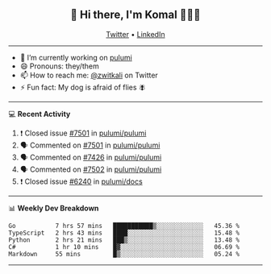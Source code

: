 <h2 align="center"> 👋 Hi there, I'm Komal 🧑🏾‍💻 </h2>
<p align="center">
    <a href="https://twitter.com/zwitkali">Twitter</a> •
    <a href="https://www.linkedin.com/in/komal-ali/">LinkedIn</a>
</p>

--------

- 🔭 I’m currently working on [pulumi](https://github.com/pulumi/pulumi)
- 😄 Pronouns: they/them
- 📫 How to reach me: [@zwitkali](https://twitter.com/zwitkali) on Twitter
- ⚡ Fun fact: My dog is afraid of flies 🪰

--------
💻 **Recent Activity**

<!--START_SECTION:activity-->
1. ❗️ Closed issue [#7501](https://github.com/pulumi/pulumi/issues/7501) in [pulumi/pulumi](https://github.com/pulumi/pulumi)
2. 🗣 Commented on [#7501](https://github.com/pulumi/pulumi/issues/7501) in [pulumi/pulumi](https://github.com/pulumi/pulumi)
3. 🗣 Commented on [#7426](https://github.com/pulumi/pulumi/issues/7426) in [pulumi/pulumi](https://github.com/pulumi/pulumi)
4. 🗣 Commented on [#7502](https://github.com/pulumi/pulumi/issues/7502) in [pulumi/pulumi](https://github.com/pulumi/pulumi)
5. ❗️ Closed issue [#6240](https://github.com/pulumi/docs/issues/6240) in [pulumi/docs](https://github.com/pulumi/docs)
<!--END_SECTION:activity-->

--------

📊 **Weekly Dev Breakdown**
<!--START_SECTION:waka-->
```text
Go           7 hrs 57 mins   ███████████▒░░░░░░░░░░░░░   45.36 % 
TypeScript   2 hrs 43 mins   ████░░░░░░░░░░░░░░░░░░░░░   15.48 % 
Python       2 hrs 21 mins   ███▒░░░░░░░░░░░░░░░░░░░░░   13.48 % 
C#           1 hr 10 mins    █▓░░░░░░░░░░░░░░░░░░░░░░░   06.69 % 
Markdown     55 mins         █▒░░░░░░░░░░░░░░░░░░░░░░░   05.24 % 
```
<!--END_SECTION:waka-->

--------